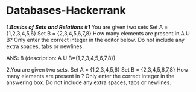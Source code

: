 # Databases-Hackerrank


1.*__Basics of Sets and Relations #1__*
You are given two sets
Set A = {1,2,3,4,5,6}
Set B = {2,3,4,5,6,7,8}
How many elements are present in  A U B?
Only enter the correct integer in the editor below. Do not include any extra spaces, tabs or newlines.



ANS: 8 (description: A U B={1,2,3,4,5,6,7,8})


2.You are given two sets.
Set A = {1,2,3,4,5,6}
Set B = {2,3,4,5,6,7,8}
How many elements are present in ?
Only enter the correct integer in the answering box. Do not include any extra spaces, tabs or newlines.
